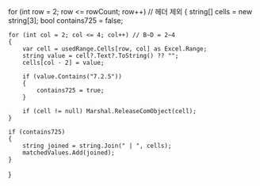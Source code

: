 for (int row = 2; row <= rowCount; row++) // 헤더 제외
{
    string[] cells = new string[3];
    bool contains725 = false;

    for (int col = 2; col <= 4; col++) // B~D = 2~4
    {
        var cell = usedRange.Cells[row, col] as Excel.Range;
        string value = cell?.Text?.ToString() ?? "";
        cells[col - 2] = value;

        if (value.Contains("7.2.5"))
        {
            contains725 = true;
        }

        if (cell != null) Marshal.ReleaseComObject(cell);
    }

    if (contains725)
    {
        string joined = string.Join(" | ", cells);
        matchedValues.Add(joined);
    }
}
